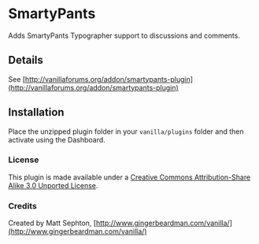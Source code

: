 # SmartyPants

Adds SmartyPants Typographer support to discussions and comments.

## Details
See [http://vanillaforums.org/addon/smartypants-plugin](http://vanillaforums.org/addon/smartypants-plugin)

## Installation
Place the unzipped plugin folder in your `vanilla/plugins` folder and then activate using the Dashboard.  

### License
This plugin is made available under a [Creative Commons Attribution-Share Alike 3.0 Unported License](http://creativecommons.org/licenses/by-sa/3.0).

### Credits
Created by Matt Sephton, [http://www.gingerbeardman.com/vanilla/](http://www.gingerbeardman.com/vanilla/)